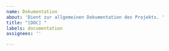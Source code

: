 ```yaml
---
name: Dokumentation
about: 'Dient zur allgemeinen Dokumentation des Projekts. '
title: "[DOC] "
labels: documentation
assignees: ''

---
```




